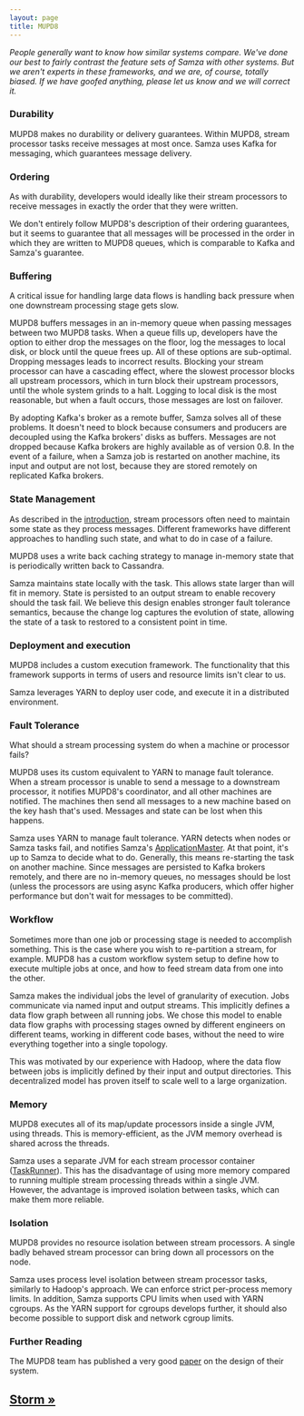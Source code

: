 ```yaml
---
layout: page
title: MUPD8
---
```


*People generally want to know how similar systems compare. We've done our best to fairly contrast the feature sets of Samza with other systems. But we aren't experts in these frameworks, and we are, of course, totally biased. If we have goofed anything, please let us know and we will correct it.*

### Durability

MUPD8 makes no durability or delivery guarantees. Within MUPD8, stream processor tasks receive messages at most once. Samza uses Kafka for messaging, which guarantees message delivery.

### Ordering

As with durability, developers would ideally like their stream processors to receive messages in exactly the order that they were written.

We don't entirely follow MUPD8's description of their ordering guarantees, but it seems to guarantee that all messages will be processed in the order in which they are written to MUPD8 queues, which is comparable to Kafka and Samza's guarantee.

### Buffering

A critical issue for handling large data flows is handling back pressure when one downstream processing stage gets slow.

MUPD8 buffers messages in an in-memory queue when passing messages between two MUPD8 tasks. When a queue fills up, developers have the option to either drop the messages on the floor, log the messages to local disk, or block until the queue frees up. All of these options are sub-optimal. Dropping messages leads to incorrect results. Blocking your stream processor can have a cascading effect, where the slowest processor blocks all upstream processors, which in turn block their upstream processors, until the whole system grinds to a halt. Logging to local disk is the most reasonable, but when a fault occurs, those messages are lost on failover.

By adopting Kafka's broker as a remote buffer, Samza solves all of these problems. It doesn't need to block because consumers and producers are decoupled using the Kafka brokers' disks as buffers. Messages are not dropped because Kafka brokers are highly available as of version 0.8. In the event of a failure, when a Samza job is restarted on another machine, its input and output are not lost, because they are stored remotely on replicated Kafka brokers.

### State Management

As described in the [introduction](introduction.html#state), stream processors often need to maintain some state as they process messages. Different frameworks have different approaches to handling such state, and what to do in case of a failure.

MUPD8 uses a write back caching strategy to manage in-memory state that is periodically written back to Cassandra.

Samza maintains state locally with the task. This allows state larger than will fit in memory. State is persisted to an output stream to enable recovery should the task fail. We believe this design enables stronger fault tolerance semantics, because the change log captures the evolution of state, allowing the state of a task to restored to a consistent point in time.

### Deployment and execution

MUPD8 includes a custom execution framework. The functionality that this framework supports in terms of users and resource limits isn't clear to us.

Samza leverages YARN to deploy user code, and execute it in a distributed environment.

### Fault Tolerance

What should a stream processing system do when a machine or processor fails?

MUPD8 uses its custom equivalent to YARN to manage fault tolerance. When a stream processor is unable to send a message to a downstream processor, it notifies MUPD8's coordinator, and all other machines are notified. The machines then send all messages to a new machine based on the key hash that's used. Messages and state can be lost when this happens.

Samza uses YARN to manage fault tolerance. YARN detects when nodes or Samza tasks fail, and notifies Samza's [ApplicationMaster](../yarn/application-master.html). At that point, it's up to Samza to decide what to do. Generally, this means re-starting the task on another machine. Since messages are persisted to Kafka brokers remotely, and there are no in-memory queues, no messages should be lost (unless the processors are using async Kafka producers, which offer higher performance but don't wait for messages to be committed).

### Workflow

Sometimes more than one job or processing stage is needed to accomplish something. This is the case where you wish to re-partition a stream, for example. MUPD8 has a custom workflow system setup to define how to execute multiple jobs at once, and how to feed stream data from one into the other.

Samza makes the individual jobs the level of granularity of execution. Jobs communicate via named input and output streams. This implicitly defines a data flow graph between all running jobs. We chose this model to enable data flow graphs with processing stages owned by different engineers on different teams, working in different code bases, without the need to wire everything together into a single topology.

This was motivated by our experience with Hadoop, where the data flow between jobs is implicitly defined by their input and output directories. This decentralized model has proven itself to scale well to a large organization.

### Memory

MUPD8 executes all of its map/update processors inside a single JVM, using threads. This is memory-efficient, as the JVM memory overhead is shared across the threads.

Samza uses a separate JVM for each stream processor container ([TaskRunner](../container/task-runner.html)). This has the disadvantage of using more memory compared to running multiple stream processing threads within a single JVM. However, the advantage is improved isolation between tasks, which can make them more reliable.

### Isolation

MUPD8 provides no resource isolation between stream processors. A single badly behaved stream processor can bring down all processors on the node.

Samza uses process level isolation between stream processor tasks, similarly to Hadoop's approach. We can enforce strict per-process memory limits. In addition, Samza supports CPU limits when used with YARN cgroups. As the YARN support for cgroups develops further, it should also become possible to support disk and network cgroup limits.

### Further Reading

The MUPD8 team has published a very good [paper](http://vldb.org/pvldb/vol5/p1814_wanglam_vldb2012.pdf) on the design of their system.

## [Storm &raquo;](storm.html)
